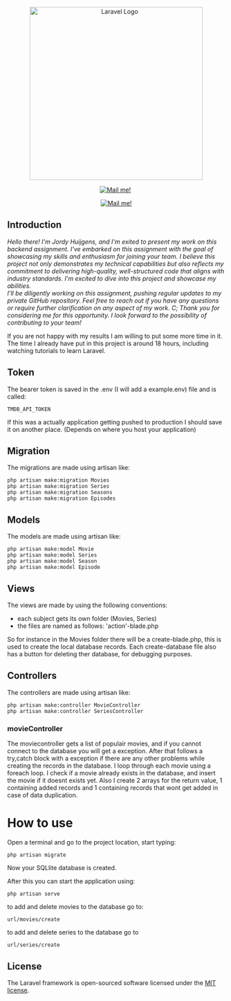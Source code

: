 <p align="center"><a href="https://laravel.com" target="_blank"><img src="https://play-lh.googleusercontent.com/XXqfqs9irPSjphsMPcC-c6Q4-FY5cd8klw4IdI2lof_Ie-yXaFirqbNDzK2kJ808WXJk" width="400" alt="Laravel Logo"></a></p>
<p align="center">
<a href="https://www.linkedin.com/in/jordy-huijgens-319406250/"><img src="https://img.shields.io/badge/LinkedIn-blue" alt="Mail me!"></a>
<a><img src="https://komarev.com/ghpvc/?username=certifiedbadb&style=flat-square&color=blue" alt=""/></p></a>
    
</p>
<p align="center">
<a href="mailto:jordy.huijgens@outlook.com"><img src="https://img.shields.io/badge/Gmail-D14836?style=for-the-badge&logo=gmail&logoColor=white" alt="Mail me!"></a>
</p>
    
## Introduction


 _Hello there! I'm Jordy Huijgens, and I'm exited to present my work on this backend assignment. I've embarked on this assignment with the goal of showcasing my skills and enthusiasm for joining your team. I believe 
 this project not only demonstrates my technical capabilities but also reflects my commitment to delivering high-quality, well-structured code that aligns with industry standards. I'm excited to dive into this 
 project and showcase my abilities.  
 I'll be diligently working on this assignment, pushing regular updates to my private GitHub repository. Feel free to reach out if you have any questions or require further clarification on any aspect of my work. C;
 Thank you for considering me for this opportunity. I look forward to the possibility of contributing to your team!_

 If you are not happy with my results I am willing to put some more time in it. The time I already have put in this project is around 18 hours, including watching tutorials to learn Laravel.
 
## Token
The bearer token is saved in the .env (I will add a example.env) file and is called:
``` 
TMDB_API_TOKEN
``` 
If this was a actually application getting pushed to production I should save it on another place. (Depends on where you host your application)

## Migration
The migrations are made using artisan like:
``` 
php artisan make:migration Movies
php artisan make:migration Series
php artisan make:migration Seasons
php artisan make:migration Episodes
``` 
## Models 

The models are made using artisan like: 
``` 
php artisan make:model Movie
php artisan make:model Series
php artisan make:model Season
php artisan make:model Episode
```

## Views

The views are made by using the following conventions:

- each subject gets its own folder (Movies, Series)
- the files are named as follows: 'action'-blade.php

So for instance in the Movies folder there will be a create-blade.php, this is used to create the local database records.
Each create-database file also has a button for deleting ther database, for debugging purposes.

## Controllers

The controllers are made using artisan like:
``` 
php artisan make:controller MovieController
php artisan make:controller SeriesController
```

### movieController

The moviecontroller gets a list of populair movies, and if you cannot connect to the database you will get a exception.
After that follows a try,catch block with a exception if there are any other problems while creating the records in the database.
I loop through each movie using a foreach loop.
I check if a movie already exists in the database, and insert the movie if it doesnt exists yet.
Also I create 2 arrays for the return value, 1 containing added records and 1 containing records that wont get added in case of data duplication.

# How to use

Open a terminal and go to the project location, start typing:

``` 
php artisan migrate
```

Now your SQLlite database is created.

After this you can start the application using:

``` 
php artisan serve
```
to add and delete movies to the database go to:
``` 
url/movies/create
```

to add and delete series to the database go to 
``` 
url/series/create
```


## License

The Laravel framework is open-sourced software licensed under the [MIT license](https://opensource.org/licenses/MIT).
